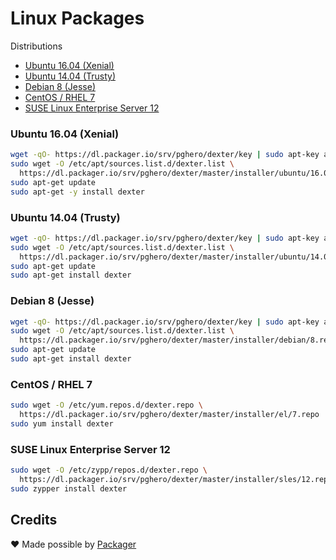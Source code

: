# Linux Packages

Distributions

- [Ubuntu 16.04 (Xenial)](#ubuntu-1604-xenial)
- [Ubuntu 14.04 (Trusty)](#ubuntu-1404-trusty)
- [Debian 8 (Jesse)](#debian-8-jesse)
- [CentOS / RHEL 7](#centos--rhel-7)
- [SUSE Linux Enterprise Server 12](#suse-linux-enterprise-server-12)

### Ubuntu 16.04 (Xenial)

```sh
wget -qO- https://dl.packager.io/srv/pghero/dexter/key | sudo apt-key add -
sudo wget -O /etc/apt/sources.list.d/dexter.list \
  https://dl.packager.io/srv/pghero/dexter/master/installer/ubuntu/16.04.repo
sudo apt-get update
sudo apt-get -y install dexter
```

### Ubuntu 14.04 (Trusty)

```sh
wget -qO- https://dl.packager.io/srv/pghero/dexter/key | sudo apt-key add -
sudo wget -O /etc/apt/sources.list.d/dexter.list \
  https://dl.packager.io/srv/pghero/dexter/master/installer/ubuntu/14.04.repo
sudo apt-get update
sudo apt-get install dexter
```

### Debian 8 (Jesse)

```sh
wget -qO- https://dl.packager.io/srv/pghero/dexter/key | sudo apt-key add -
sudo wget -O /etc/apt/sources.list.d/dexter.list \
  https://dl.packager.io/srv/pghero/dexter/master/installer/debian/8.repo
sudo apt-get update
sudo apt-get install dexter
```

### CentOS / RHEL 7

```sh
sudo wget -O /etc/yum.repos.d/dexter.repo \
  https://dl.packager.io/srv/pghero/dexter/master/installer/el/7.repo
sudo yum install dexter
```

### SUSE Linux Enterprise Server 12

```sh
sudo wget -O /etc/zypp/repos.d/dexter.repo \
  https://dl.packager.io/srv/pghero/dexter/master/installer/sles/12.repo
sudo zypper install dexter
```

## Credits

:heart: Made possible by [Packager](https://packager.io/)
